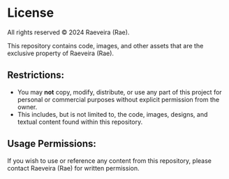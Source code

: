 # License

All rights reserved © 2024 Raeveira (Rae).


This repository contains code, images, and other assets that are the exclusive property of Raeveira (Rae).

## Restrictions:
- You may **not** copy, modify, distribute, or use any part of this project for personal or commercial purposes without explicit permission from the owner.
- This includes, but is not limited to, the code, images, designs, and textual content found within this repository.

## Usage Permissions:
If you wish to use or reference any content from this repository, please contact Raeveira (Rae) for written permission.

